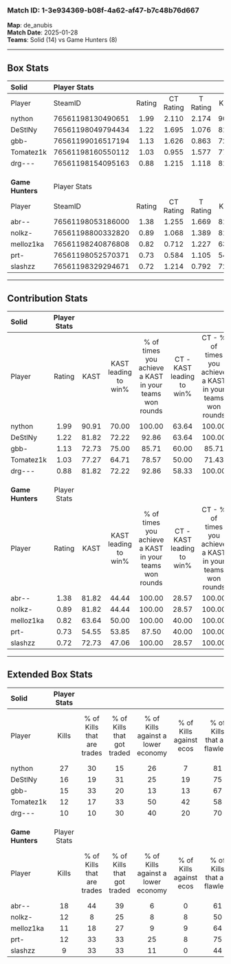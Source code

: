 ### Match ID: 1-3e934369-b08f-4a62-af47-b7c48b76d667  
**Map**: de_anubis  
**Match Date**: 2025-01-28  
**Teams**: Solid (14) vs Game Hunters (8)  

---  

## Box Stats  

| **Solid**        | Player Stats      |        |           |          |       |       |       |         |        |      |     |
| :- | :- | :-: | :-: | :-: | :-: | :-: | :-: | :-: | :-: | :-: | :-: |
| Player           | SteamID           | Rating | CT Rating | T Rating | KAST  |  ADR  | Kills | Assists | Deaths | K/D  | HS% |
| nython           | 76561198130490651 |  1.99  |   2.110   |  2.174   | 90.91 | 123.1 |  27   |    6    |   9    | 3.00 | 55  |
| DeStlNy          | 76561198049794434 |  1.22  |   1.695   |  1.076   | 81.82 | 69.1  |  16   |    5    |   13   | 1.23 | 75  |
| gbb-             | 76561199016517194 |  1.13  |   1.626   |  0.863   | 72.73 | 68.9  |  15   |    5    |   12   | 1.25 | 40  |
| Tomatez1k        | 76561198160550112 |  1.03  |   0.955   |  1.577   | 77.27 | 75.6  |  12   |    7    |   14   | 0.86 | 50  |
| drg---           | 76561198154095163 |  0.88  |   1.215   |  1.118   | 81.82 | 47.7  |  10   |    3    |   14   | 0.71 | 60  |
|                  |                   |        |           |          |       |       |       |         |        |      |     |
|                  |                   |        |           |          |       |       |       |         |        |      |     |
|                  |                   |        |           |          |       |       |       |         |        |      |     |
| **Game Hunters** | Player Stats      |        |           |          |       |       |       |         |        |      |     |
| Player           | SteamID           | Rating | CT Rating | T Rating | KAST  |  ADR  | Kills | Assists | Deaths | K/D  | HS% |
| abr--            | 76561198053186000 |  1.38  |   1.255   |  1.669   | 81.82 | 95.9  |  18   |    5    |   13   | 1.38 | 61  |
| nolkz-           | 76561198800332820 |  0.89  |   1.068   |  1.389   | 81.82 | 62.8  |  12   |    5    |   19   | 0.63 | 66  |
| melloz1ka        | 76561198240876808 |  0.82  |   0.712   |  1.227   | 63.64 | 52.2  |  11   |    2    |   13   | 0.85 | 36  |
| prt-             | 76561198052570371 |  0.73  |   0.584   |  1.105   | 54.55 | 60.9  |  12   |    4    |   17   | 0.71 | 66  |
| slashzz          | 76561198329294671 |  0.72  |   1.214   |  0.792   | 72.73 | 53.7  |   9   |    9    |   18   | 0.50 | 55  |
---  

## Contribution Stats  

| **Solid**        | Player Stats |       |                      |                                                        |                           |                                                             |                          |                                                            |
| :- | :-: | :-: | :-: | :-: | :-: | :-: | :-: | :-: |
| Player           |    Rating    | KAST  | KAST leading to win% | % of times you achieve a KAST in your teams won rounds | CT - KAST leading to win% | CT - % of times you achieve a KAST in your teams won rounds | T - KAST leading to win% | T - % of times you achieve a KAST in your teams won rounds |
| nython           |     1.99     | 90.91 |        70.00         |                         100.00                         |           63.64           |                           100.00                            |          77.78           |                           100.00                           |
| DeStlNy          |     1.22     | 81.82 |        72.22         |                         92.86                          |           63.64           |                           100.00                            |          85.71           |                           85.71                            |
| gbb-             |     1.13     | 72.73 |        75.00         |                         85.71                          |           60.00           |                            85.71                            |          100.00          |                           85.71                            |
| Tomatez1k        |     1.03     | 77.27 |        64.71         |                         78.57                          |           50.00           |                            71.43                            |          85.71           |                           85.71                            |
| drg---           |     0.88     | 81.82 |        72.22         |                         92.86                          |           58.33           |                           100.00                            |          100.00          |                           85.71                            |
|                  |              |       |                      |                                                        |                           |                                                             |                          |                                                            |
|                  |              |       |                      |                                                        |                           |                                                             |                          |                                                            |
|                  |              |       |                      |                                                        |                           |                                                             |                          |                                                            |
| **Game Hunters** | Player Stats |       |                      |                                                        |                           |                                                             |                          |                                                            |
| Player           |    Rating    | KAST  | KAST leading to win% | % of times you achieve a KAST in your teams won rounds | CT - KAST leading to win% | CT - % of times you achieve a KAST in your teams won rounds | T - KAST leading to win% | T - % of times you achieve a KAST in your teams won rounds |
| abr--            |     1.38     | 81.82 |        44.44         |                         100.00                         |           28.57           |                           100.00                            |          54.55           |                           100.00                           |
| nolkz-           |     0.89     | 81.82 |        44.44         |                         100.00                         |           28.57           |                           100.00                            |          54.55           |                           100.00                           |
| melloz1ka        |     0.82     | 63.64 |        50.00         |                         100.00                         |           40.00           |                           100.00                            |          54.55           |                           100.00                           |
| prt-             |     0.73     | 54.55 |        53.85         |                         87.50                          |           40.00           |                           100.00                            |          62.50           |                           83.33                            |
| slashzz          |     0.72     | 72.73 |        47.06         |                         100.00                         |           28.57           |                           100.00                            |          60.00           |                           100.00                           |
---  

## Extended Box Stats  

| **Solid**        | Player Stats |                            |                            |                                    |                         |                              |                                 |        |                             |                                     |                          |                               |                            |
| :- | :-: | :-: | :-: | :-: | :-: | :-: | :-: | :-: | :-: | :-: | :-: | :-: | :-: |
| Player           |    Kills     | % of Kills that are trades | % of Kills that got traded | % of Kills against a lower economy | % of Kills against ecos | % of Kills that are flawless | % of Kills that are close duels | Deaths | % of Deaths that get traded | % of Deaths against a lower economy | % of Deaths against ecos | % of Deaths that are flawless | % of Deaths that are close |
| nython           |      27      |             30             |             15             |                 26                 |            7            |              81              |                7                |   9    |             11              |                 11                  |            0             |              78               |             11             |
| DeStlNy          |      16      |             19             |             31             |                 25                 |           19            |              75              |               13                |   13   |             38              |                 15                  |            8             |              69               |             8              |
| gbb-             |      15      |             33             |             20             |                 13                 |           13            |              67              |               13                |   12   |             25              |                 17                  |            8             |              67               |             8              |
| Tomatez1k        |      12      |             17             |             33             |                 50                 |           42            |              58              |                8                |   14   |             21              |                  7                  |            7             |              36               |             14             |
| drg---           |      10      |             10             |             30             |                 40                 |           20            |              70              |               10                |   14   |             57              |                 29                  |            14            |              71               |             14             |
|                  |              |                            |                            |                                    |                         |                              |                                 |        |                             |                                     |                          |                               |                            |
|                  |              |                            |                            |                                    |                         |                              |                                 |        |                             |                                     |                          |                               |                            |
|                  |              |                            |                            |                                    |                         |                              |                                 |        |                             |                                     |                          |                               |                            |
| **Game Hunters** | Player Stats |                            |                            |                                    |                         |                              |                                 |        |                             |                                     |                          |                               |                            |
| Player           |    Kills     | % of Kills that are trades | % of Kills that got traded | % of Kills against a lower economy | % of Kills against ecos | % of Kills that are flawless | % of Kills that are close duels | Deaths | % of Deaths that get traded | % of Deaths against a lower economy | % of Deaths against ecos | % of Deaths that are flawless | % of Deaths that are close |
| abr--            |      18      |             44             |             39             |                 6                  |            0            |              61              |               11                |   13   |              8              |                 15                  |            8             |              62               |             15             |
| nolkz-           |      12      |             8              |             25             |                 8                  |            8            |              50              |                8                |   19   |             53              |                 11                  |            5             |              68               |             11             |
| melloz1ka        |      11      |             18             |             27             |                 9                  |            9            |              64              |                9                |   13   |             15              |                 15                  |            8             |              77               |             8              |
| prt-             |      12      |             33             |             33             |                 25                 |            8            |              75              |               17                |   17   |              6              |                 12                  |            6             |              76               |             6              |
| slashzz          |      9       |             33             |             33             |                 11                 |            0            |              44              |               11                |   18   |             28              |                 11                  |            6             |              72               |             11             |
